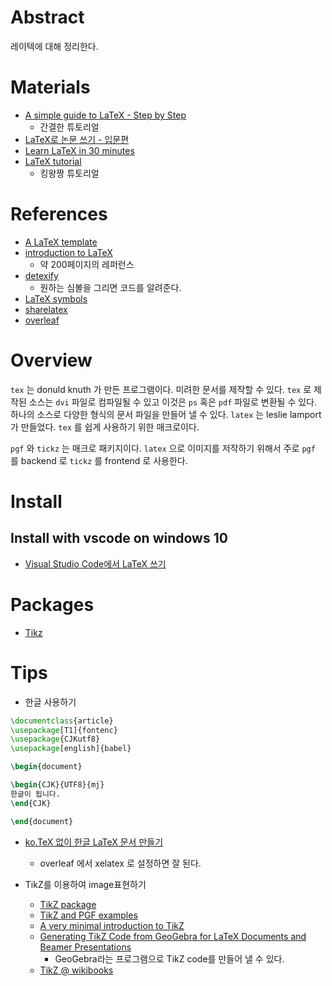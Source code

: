 # Abstract

레이텍에 대해 정리한다.

# Materials

* [A simple guide to LaTeX - Step by Step](https://www.latex-tutorial.com/tutorials/)
  * 간결한 튜토리얼 
* [LaTeX로 논문 쓰기 - 입문편](http://t-robotics.blogspot.com/2016/02/latex.html)
* [Learn LaTeX in 30 minutes](https://ko.sharelatex.com/learn/Learn_LaTeX_in_30_minutes)
* [LaTeX tutorial](https://www.maths.tcd.ie/~dwilkins/LaTeXPrimer/)
  * 킹왕짱 튜토리얼
  
# References

* [A LaTeX template](https://github.com/STOM-Group/LaTeX-Paper-Template)
* [introduction to LaTeX](https://tobi.oetiker.ch/lshort/lshort.pdf)
  * 약 200페이지의 레퍼런스
* [detexify](http://detexify.kirelabs.org/classify.html)
  * 원하는 심볼을 그리면 코드를 알려준다.
* [LaTeX symbols](http://artofproblemsolving.com/wiki/index.php/LaTeX:Symbols)
* [sharelatex](https://ko.sharelatex.com)
* [overleaf](https://www.overleaf.com/)

# Overview

`tex` 는 donuld knuth 가 만든 프로그램이다. 미려한 문서를 제작할 수 있다. `tex` 로 제작된 소스는 `dvi` 파일로 컴파일될 수 있고 이것은 `ps` 혹은 `pdf` 파일로 변환될 수 있다. 하나의 소스로 다양한 형식의 문서 파일을 만들어 낼 수 있다. `latex` 는 leslie lamport 가 만들었다. `tex` 를 쉽게 사용하기 위한 매크로이다.

`pgf` 와 `tickz` 는 매크로 패키지이다. `latex` 으로 이미지를 저작하기 위해서 주로 `pgf` 를 backend 로 `tickz` 를 frontend 로 사용한다.

# Install

## Install with vscode on windows 10

* [Visual Studio Code에서 LaTeX 쓰기](https://hycszero.tistory.com/75)

# Packages

* [Tikz](/tikz/README.md)

# Tips

* 한글 사용하기

```latex
\documentclass{article}
\usepackage[T1]{fontenc}
\usepackage{CJKutf8}
\usepackage[english]{babel}

\begin{document}

\begin{CJK}{UTF8}{mj}
한글이 됩니다.
\end{CJK}

\end{document}
```

* [ko.TeX 없이 한글 LaTeX 문서 만들기](https://gist.github.com/dlimpid/5454229)
  * overleaf 에서 xelatex 로 설정하면 잘 된다.

* TikZ를 이용하여 image표현하기
  * [TikZ package](https://ko.sharelatex.com/learn/TikZ_package)
  * [TikZ and PGF examples](http://www.texample.net/tikz/examples/all/)
  * [A very minimal introduction to TikZ](http://cremeronline.com/LaTeX/minimaltikz.pdf)
  * [Generating TikZ Code from GeoGebra for LaTeX Documents and Beamer Presentations](https://www.sharelatex.com/blog/2013/08/28/tikz-series-pt2.html)
    * GeoGebra라는 프로그램으로 TikZ code를 만들어 낼 수 있다.
  * [TikZ @ wikibooks](https://en.wikibooks.org/wiki/LaTeX/PGF/TikZ)